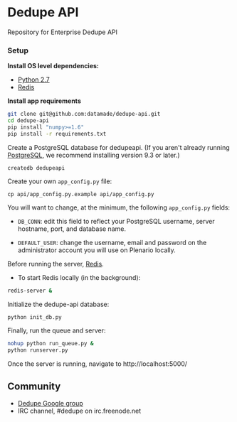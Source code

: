 Dedupe API
==========

Repository for Enterprise Dedupe API

### Setup

**Install OS level dependencies:** 

* [Python 2.7](https://www.python.org/download/releases/2.7/)
* [Redis](http://redis.io/)

**Install app requirements**

```bash
git clone git@github.com:datamade/dedupe-api.git
cd dedupe-api
pip install "numpy>=1.6"
pip install -r requirements.txt
```

Create a PostgreSQL database for dedupeapi. (If you aren't
  already running [PostgreSQL](http://www.postgresql.org/), we recommend
  installing version 9.3 or later.)

```
createdb dedupeapi
```

Create your own `app_config.py` file:

```
cp api/app_config.py.example api/app_config.py
```

You will want to change, at the minimum, the following `app_config.py` fields:

* `DB_CONN`: edit this field to reflect your PostgreSQL
  username, server hostname, port, and database name. 

* `DEFAULT_USER`: change the username, email and password on the administrator account you will use on Plenario locally.

Before running the server, [Redis](http://redis.io/).

* To start Redis locally (in the background):
```bash
redis-server &
```

Initialize the dedupe-api database: 

```bash
python init_db.py
```

Finally, run the queue and server:

```bash
nohup python run_queue.py &
python runserver.py
```

Once the server is running, navigate to http://localhost:5000/


## Community
* [Dedupe Google group](https://groups.google.com/forum/?fromgroups=#!forum/open-source-deduplication)
* IRC channel, #dedupe on irc.freenode.net
